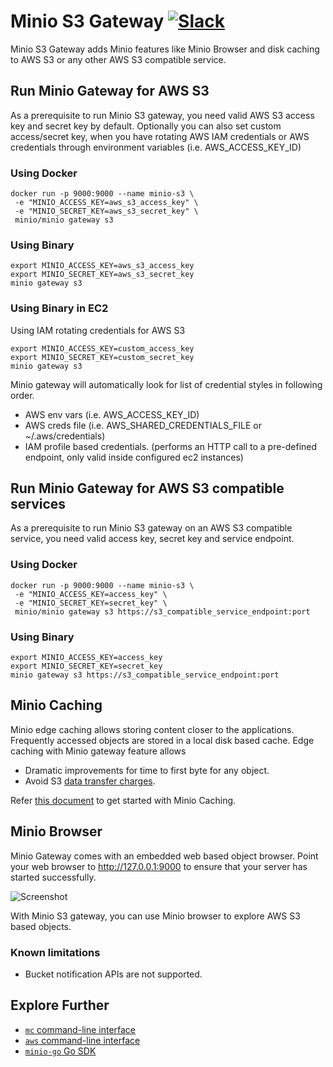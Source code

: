 # Minio S3 Gateway [![Slack](https://slack.minio.io/slack?type=svg)](https://slack.minio.io)

Minio S3 Gateway adds Minio features like Minio Browser and disk caching to AWS S3 or any other AWS S3 compatible service.

## Run Minio Gateway for AWS S3
As a prerequisite to run Minio S3 gateway, you need valid AWS S3 access key and secret key by default. Optionally you can also set custom access/secret key, when you have rotating AWS IAM credentials or AWS credentials through environment variables (i.e. AWS_ACCESS_KEY_ID)

### Using Docker
```
docker run -p 9000:9000 --name minio-s3 \
 -e "MINIO_ACCESS_KEY=aws_s3_access_key" \
 -e "MINIO_SECRET_KEY=aws_s3_secret_key" \
 minio/minio gateway s3
```

### Using Binary
```
export MINIO_ACCESS_KEY=aws_s3_access_key
export MINIO_SECRET_KEY=aws_s3_secret_key
minio gateway s3
```

### Using Binary in EC2
Using IAM rotating credentials for AWS S3
```
export MINIO_ACCESS_KEY=custom_access_key
export MINIO_SECRET_KEY=custom_secret_key
minio gateway s3
```

Minio gateway will automatically look for list of credential styles in following order.

- AWS env vars (i.e. AWS_ACCESS_KEY_ID)
- AWS creds file (i.e. AWS_SHARED_CREDENTIALS_FILE or ~/.aws/credentials)
- IAM profile based credentials. (performs an HTTP call to a pre-defined endpoint, only valid inside configured ec2 instances)

## Run Minio Gateway for AWS S3 compatible services
As a prerequisite to run Minio S3 gateway on an AWS S3 compatible service, you need valid access key, secret key and service endpoint.

### Using Docker
```
docker run -p 9000:9000 --name minio-s3 \
 -e "MINIO_ACCESS_KEY=access_key" \
 -e "MINIO_SECRET_KEY=secret_key" \
 minio/minio gateway s3 https://s3_compatible_service_endpoint:port
```

### Using Binary
```
export MINIO_ACCESS_KEY=access_key
export MINIO_SECRET_KEY=secret_key
minio gateway s3 https://s3_compatible_service_endpoint:port
```

## Minio Caching
Minio edge caching allows storing content closer to the applications. Frequently accessed objects are stored in a local disk based cache. Edge caching with Minio gateway feature allows

- Dramatic improvements for time to first byte for any object.
- Avoid S3 [data transfer charges](https://aws.amazon.com/s3/pricing/).

Refer [this document](https://docs.minio.io/docs/minio-disk-cache-guide.html) to get started with Minio Caching.

## Minio Browser
Minio Gateway comes with an embedded web based object browser. Point your web browser to http://127.0.0.1:9000 to ensure that your server has started successfully.

![Screenshot](https://github.com/minio/minio/blob/master/docs/screenshots/minio-browser-gateway.png?raw=true)

With Minio S3 gateway, you can use Minio browser to explore AWS S3 based objects.

### Known limitations

- Bucket notification APIs are not supported.

## Explore Further

- [`mc` command-line interface](https://docs.minio.io/docs/minio-client-quickstart-guide)
- [`aws` command-line interface](https://docs.minio.io/docs/aws-cli-with-minio)
- [`minio-go` Go SDK](https://docs.minio.io/docs/golang-client-quickstart-guide)
